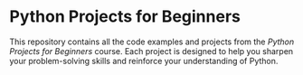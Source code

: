 # Python Projects for Beginners

This repository contains all the code examples and projects from the _Python Projects for Beginners_ course. Each project is designed to help you sharpen your problem-solving skills and reinforce your understanding of Python.
